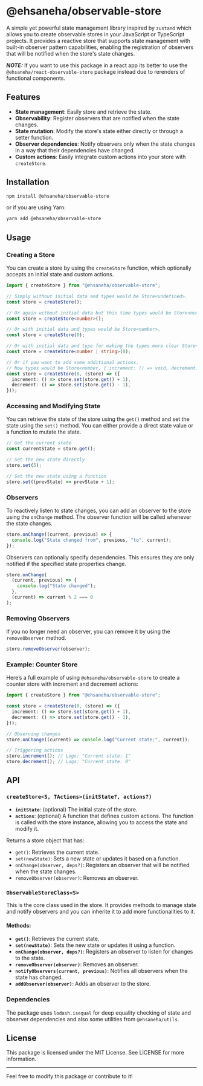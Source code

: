 # @ehsaneha/observable-store

A simple yet powerful state management library inspired by `zustand` which allows you to create observable stores in your JavaScript or TypeScript projects. It provides a reactive store that supports state management with built-in observer pattern capabilities, enabling the registration of observers that will be notified when the store's state changes.

**_NOTE:_** If you want to use this package in a react app its better to use the `@ehsaneha/react-observable-store` package instead due to rerenders of functional components.

## Features

- **State management**: Easily store and retrieve the state.
- **Observability**: Register observers that are notified when the state changes.
- **State mutation**: Modify the store's state either directly or through a setter function.
- **Observer dependencies**: Notify observers only when the state changes in a way that their dependencies have changed.
- **Custom actions**: Easily integrate custom actions into your store with `createStore`.

## Installation

```bash
npm install @ehsaneha/observable-store
```

or if you are using Yarn:

```bash
yarn add @ehsaneha/observable-store
```

## Usage

### Creating a Store

You can create a store by using the `createStore` function, which optionally accepts an initial state and custom actions.

```ts
import { createStore } from "@ehsaneha/observable-store";

// Simply without initial data and types would be Store<undefined>.
const store = createStore();

// Or again without initial data but this time types would be Store<number | undefined>.
const store = createStore<number>();

// Or with initial data and types would be Store<number>.
const store = createStore(0);

// Or with initial data and type for making the types more clear Store<number | string>.
const store = createStore<number | string>(0);

// Or if you want to add some additional actions.
// Now types would be Store<number, { increment: () => void, decrement: () => void }>
const store = createStore(0, (store) => ({
  increment: () => store.set(store.get() + 1),
  decrement: () => store.set(store.get() - 1),
}));
```

### Accessing and Modifying State

You can retrieve the state of the store using the `get()` method and set the state using the `set()` method. You can either provide a direct state value or a function to mutate the state.

```ts
// Get the current state
const currentState = store.get();

// Set the new state directly
store.set(5);

// Set the new state using a function
store.set((prevState) => prevState + 1);
```

### Observers

To reactively listen to state changes, you can add an observer to the store using the `onChange` method. The observer function will be called whenever the state changes.

```ts
store.onChange((current, previous) => {
  console.log("State changed from", previous, "to", current);
});
```

Observers can optionally specify dependencies. This ensures they are only notified if the specified state properties change.

```ts
store.onChange(
  (current, previous) => {
    console.log("State changed");
  },
  (current) => current % 2 === 0
);
```

### Removing Observers

If you no longer need an observer, you can remove it by using the `removeObserver` method.

```ts
store.removeObserver(observer);
```

### Example: Counter Store

Here’s a full example of using `@ehsaneha/observable-store` to create a counter store with increment and decrement actions:

```ts
import { createStore } from "@ehsaneha/observable-store";

const store = createStore(0, (store) => ({
  increment: () => store.set(store.get() + 1),
  decrement: () => store.set(store.get() - 1),
}));

// Observing changes
store.onChange((current) => console.log("Current state:", current));

// Triggering actions
store.increment(); // Logs: "Current state: 1"
store.decrement(); // Logs: "Current state: 0"
```

## API

### `createStore<S, TActions>(initState?, actions?)`

- **`initState`**: (optional) The initial state of the store.
- **`actions`**: (optional) A function that defines custom actions. The function is called with the store instance, allowing you to access the state and modify it.

Returns a store object that has:

- `get()`: Retrieves the current state.
- `set(newState)`: Sets a new state or updates it based on a function.
- `onChange(observer, deps?)`: Registers an observer that will be notified when the state changes.
- `removeObserver(observer)`: Removes an observer.

### `ObservableStoreClass<S>`

This is the core class used in the store. It provides methods to manage state and notify observers and you can inherite it to add more functionalities to it.

#### Methods:

- **`get()`**: Retrieves the current state.
- **`set(newState)`**: Sets the new state or updates it using a function.
- **`onChange(observer, deps?)`**: Registers an observer to listen for changes to the state.
- **`removeObserver(observer)`**: Removes an observer.
- **`notifyObservers(current, previous)`**: Notifies all observers when the state has changed.
- **`addObserver(observer)`**: Adds an observer to the store.

### Dependencies

The package uses `lodash.isequal` for deep equality checking of state and observer dependencies and also some utilities from `@ehsaneha/utils`.

## License

This package is licensed under the MIT License. See LICENSE for more information.

---

Feel free to modify this package or contribute to it!
